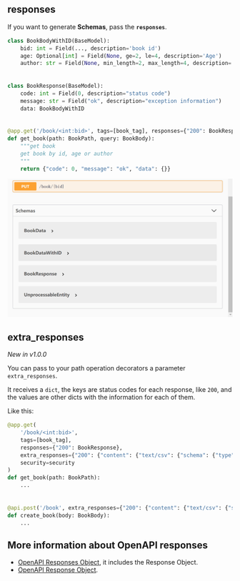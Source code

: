 ## responses

If you want to generate **Schemas**, pass the **`responses`**.

```python hl_lines="13"
class BookBodyWithID(BaseModel):
    bid: int = Field(..., description='book id')
    age: Optional[int] = Field(None, ge=2, le=4, description='Age')
    author: str = Field(None, min_length=2, max_length=4, description='Author')


class BookResponse(BaseModel):
    code: int = Field(0, description="status code")
    message: str = Field("ok", description="exception information")
    data: BookBodyWithID


@app.get('/book/<int:bid>', tags=[book_tag], responses={"200": BookResponse})
def get_book(path: BookPath, query: BookBody):
    """get book
    get book by id, age or author
    """
    return {"code": 0, "message": "ok", "data": {}}
```


![image-20210526104627124](../assets/image-20210526104627124.png)


## extra_responses

*New in v1.0.0*

You can pass to your path operation decorators a parameter `extra_responses`.

It receives a `dict`, the keys are status codes for each response, like `200`, and the values are other dicts with the
information for each of them.

Like this:

```python
@app.get(
    '/book/<int:bid>',
    tags=[book_tag],
    responses={"200": BookResponse},
    extra_responses={"200": {"content": {"text/csv": {"schema": {"type": "string"}}}}},
    security=security
)
def get_book(path: BookPath):
    ...


@api.post('/book', extra_responses={"200": {"content": {"text/csv": {"schema": {"type": "string"}}}}})
def create_book(body: BookBody):
    ...
```

## More information about OpenAPI responses

- [OpenAPI Responses Object](https://spec.openapis.org/oas/v3.0.3#responses-object), it includes the Response Object.
- [OpenAPI Response Object](https://spec.openapis.org/oas/v3.0.3#response-object).

